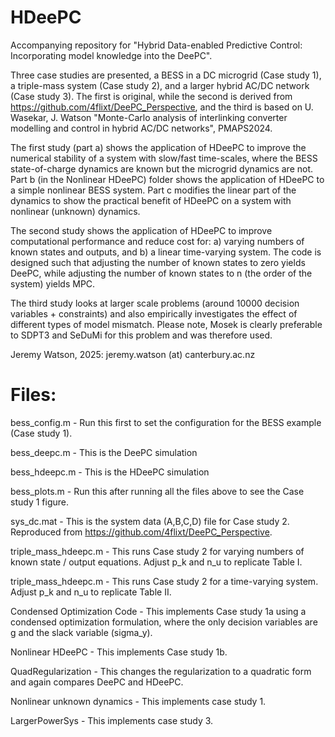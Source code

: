 # HDeePC
Accompanying repository for "Hybrid Data-enabled Predictive Control: Incorporating model knowledge into the DeePC".

Three case studies are presented, a BESS in a DC microgrid (Case study 1),  a triple-mass system (Case study 2), and a larger hybrid AC/DC network (Case study 3).
The first is original, while the second is derived from https://github.com/4flixt/DeePC_Perspective, and the third is based on U. Wasekar, J. Watson "Monte-Carlo analysis of interlinking converter modelling and control in hybrid AC/DC networks", PMAPS2024.

The first study (part a) shows the application of HDeePC to improve the numerical stability of a system with slow/fast time-scales,
where the BESS state-of-charge dynamics are known but the microgrid dynamics are not. 
Part b (in the Nonlinear HDeePC) folder shows the application of HDeePC to a simple nonlinear BESS system.
Part c modifies the linear part of the dynamics to show the practical benefit of HDeePC on a system with nonlinear (unknown) dynamics. 

The second study shows the application of HDeePC to improve computational performance and reduce cost for: 
a) varying numbers of known states and outputs, and b) a linear time-varying system. 
The code is designed such that adjusting the number of known states to zero yields DeePC, while adjusting the number of known states to n (the order of the system) yields MPC.

The third study looks at larger scale problems (around 10000 decision variables + constraints) and also empirically investigates the effect of different types of model mismatch. Please note, Mosek is clearly preferable to SDPT3 and SeDuMi for this problem and was therefore used. 

Jeremy Watson, 2025: jeremy.watson (at) canterbury.ac.nz

# Files:
bess_config.m -  Run this first to set the configuration for the BESS example (Case study 1).

bess_deepc.m  -  This is the DeePC simulation

bess_hdeepc.m -  This is the HDeePC simulation

bess_plots.m  -  Run this after running all the files above to see the Case study 1 figure. 

sys_dc.mat           - This is the system data (A,B,C,D) file for Case study 2. Reproduced from https://github.com/4flixt/DeePC_Perspective. 

triple_mass_hdeepc.m - This runs Case study 2 for varying numbers of known state / output equations. Adjust p_k and n_u to replicate Table I. 

triple_mass_hdeepc.m - This runs Case study 2 for a time-varying system. Adjust p_k and n_u to replicate Table II. 

Condensed Optimization Code - This implements Case study 1a using a condensed optimization formulation, where the only decision variables are g and the slack variable (sigma_y).

Nonlinear HDeePC - This implements Case study 1b.

QuadRegularization - This changes the regularization to a quadratic form and again compares DeePC and HDeePC. 

Nonlinear unknown dynamics - This implements case study 1. 

LargerPowerSys - This implements case study 3. 
